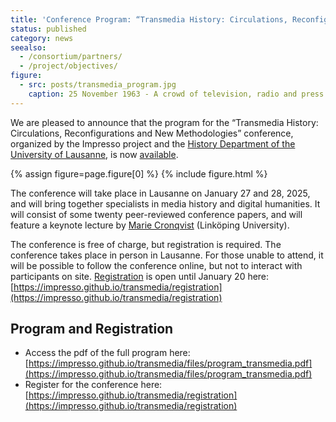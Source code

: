 ```yaml
---
title: 'Conference Program: “Transmedia History: Circulations, Reconfigurations and New Methodologies”'
status: published
category: news
seealso:
  - /consortium/partners/
  - /project/objectives/
figure:
  - src: posts/transmedia_program.jpg
    caption: 25 November 1963 - A crowd of television, radio and press journalists attending District Attorney Henry Wade's press conference in Dallas, three days after the assasination of President Kennedy.
---
```


We are pleased to announce that the program for the “Transmedia History: Circulations, Reconfigurations and New Methodologies” conference, organized by the Impresso project and the [History Department of the University of Lausanne](https://www.unil.ch/hist/fr/home.html), is now [available](https://impresso.github.io/transmedia/). 

<!-- more -->

{% assign figure=page.figure[0] %}
{% include figure.html %}

The conference will take place in Lausanne on January 27 and 28, 2025, and will bring together specialists in media history and digital humanities. It will consist of some twenty peer-reviewed conference papers, and will feature a keynote lecture by [Marie Cronqvist](https://liu.se/en/employee/marcr79) (Linköping University).

The conference is free of charge, but registration is required. The conference takes place in person
in Lausanne. For those unable to attend, it will be possible to follow the conference online, but not
to interact with participants on site. [Registration](https://impresso.github.io/transmedia/registration) is open until January 20 here: [https://impresso.github.io/transmedia/registration](https://impresso.github.io/transmedia/registration)

## Program and Registration

 - Access the pdf of the full program here: [https://impresso.github.io/transmedia/files/program_transmedia.pdf](https://impresso.github.io/transmedia/files/program_transmedia.pdf)
 - Register for the conference here: [https://impresso.github.io/transmedia/registration](https://impresso.github.io/transmedia/registration)



